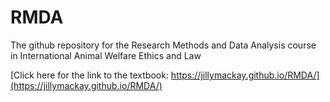 # RMDA
The github repository for the Research Methods and Data Analysis course in International Animal Welfare Ethics and Law


[Click here for the link  to the textbook: https://jillymackay.github.io/RMDA/](https://jillymackay.github.io/RMDA/)